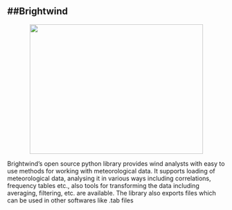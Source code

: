 ##Brightwind
--------------

<p align="center">
  <img src="https://github.com/brightwindanalysis/brightwind/issues/1#issue-361326189" height="300" width="400">
</p>



Brightwind’s open source python library provides wind analysts with easy to use methods for working with meteorological data. It supports loading of meteorological data, analysing it in various ways including correlations, frequency tables etc., also tools for transforming the data including averaging, filtering, etc. are available. The library also exports files which can be used in other softwares like .tab files
